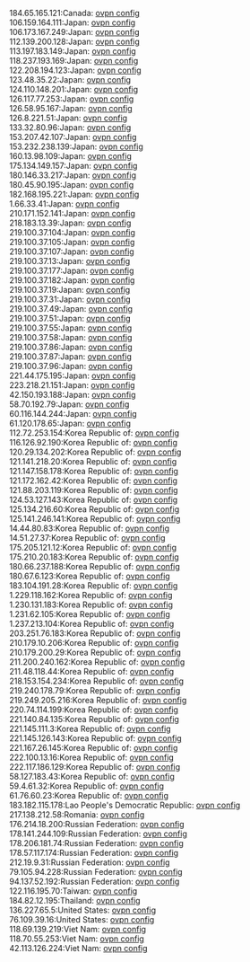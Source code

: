 184.65.165.121:Canada: [ovpn config](vpn/184_65_165_121.ovpn)  
106.159.164.111:Japan: [ovpn config](vpn/106_159_164_111.ovpn)  
106.173.167.249:Japan: [ovpn config](vpn/106_173_167_249.ovpn)  
112.139.200.128:Japan: [ovpn config](vpn/112_139_200_128.ovpn)  
113.197.183.149:Japan: [ovpn config](vpn/113_197_183_149.ovpn)  
118.237.193.169:Japan: [ovpn config](vpn/118_237_193_169.ovpn)  
122.208.194.123:Japan: [ovpn config](vpn/122_208_194_123.ovpn)  
123.48.35.22:Japan: [ovpn config](vpn/123_48_35_22.ovpn)  
124.110.148.201:Japan: [ovpn config](vpn/124_110_148_201.ovpn)  
126.117.77.253:Japan: [ovpn config](vpn/126_117_77_253.ovpn)  
126.58.95.167:Japan: [ovpn config](vpn/126_58_95_167.ovpn)  
126.8.221.51:Japan: [ovpn config](vpn/126_8_221_51.ovpn)  
133.32.80.96:Japan: [ovpn config](vpn/133_32_80_96.ovpn)  
153.207.42.107:Japan: [ovpn config](vpn/153_207_42_107.ovpn)  
153.232.238.139:Japan: [ovpn config](vpn/153_232_238_139.ovpn)  
160.13.98.109:Japan: [ovpn config](vpn/160_13_98_109.ovpn)  
175.134.149.157:Japan: [ovpn config](vpn/175_134_149_157.ovpn)  
180.146.33.217:Japan: [ovpn config](vpn/180_146_33_217.ovpn)  
180.45.90.195:Japan: [ovpn config](vpn/180_45_90_195.ovpn)  
182.168.195.221:Japan: [ovpn config](vpn/182_168_195_221.ovpn)  
1.66.33.41:Japan: [ovpn config](vpn/1_66_33_41.ovpn)  
210.171.152.141:Japan: [ovpn config](vpn/210_171_152_141.ovpn)  
218.183.13.39:Japan: [ovpn config](vpn/218_183_13_39.ovpn)  
219.100.37.104:Japan: [ovpn config](vpn/219_100_37_104.ovpn)  
219.100.37.105:Japan: [ovpn config](vpn/219_100_37_105.ovpn)  
219.100.37.107:Japan: [ovpn config](vpn/219_100_37_107.ovpn)  
219.100.37.13:Japan: [ovpn config](vpn/219_100_37_13.ovpn)  
219.100.37.177:Japan: [ovpn config](vpn/219_100_37_177.ovpn)  
219.100.37.182:Japan: [ovpn config](vpn/219_100_37_182.ovpn)  
219.100.37.19:Japan: [ovpn config](vpn/219_100_37_19.ovpn)  
219.100.37.31:Japan: [ovpn config](vpn/219_100_37_31.ovpn)  
219.100.37.49:Japan: [ovpn config](vpn/219_100_37_49.ovpn)  
219.100.37.51:Japan: [ovpn config](vpn/219_100_37_51.ovpn)  
219.100.37.55:Japan: [ovpn config](vpn/219_100_37_55.ovpn)  
219.100.37.58:Japan: [ovpn config](vpn/219_100_37_58.ovpn)  
219.100.37.86:Japan: [ovpn config](vpn/219_100_37_86.ovpn)  
219.100.37.87:Japan: [ovpn config](vpn/219_100_37_87.ovpn)  
219.100.37.96:Japan: [ovpn config](vpn/219_100_37_96.ovpn)  
221.44.175.195:Japan: [ovpn config](vpn/221_44_175_195.ovpn)  
223.218.21.151:Japan: [ovpn config](vpn/223_218_21_151.ovpn)  
42.150.193.188:Japan: [ovpn config](vpn/42_150_193_188.ovpn)  
58.70.192.79:Japan: [ovpn config](vpn/58_70_192_79.ovpn)  
60.116.144.244:Japan: [ovpn config](vpn/60_116_144_244.ovpn)  
61.120.178.65:Japan: [ovpn config](vpn/61_120_178_65.ovpn)  
112.72.253.154:Korea Republic of: [ovpn config](vpn/112_72_253_154.ovpn)  
116.126.92.190:Korea Republic of: [ovpn config](vpn/116_126_92_190.ovpn)  
120.29.134.202:Korea Republic of: [ovpn config](vpn/120_29_134_202.ovpn)  
121.141.218.20:Korea Republic of: [ovpn config](vpn/121_141_218_20.ovpn)  
121.147.158.178:Korea Republic of: [ovpn config](vpn/121_147_158_178.ovpn)  
121.172.162.42:Korea Republic of: [ovpn config](vpn/121_172_162_42.ovpn)  
121.88.203.119:Korea Republic of: [ovpn config](vpn/121_88_203_119.ovpn)  
124.53.127.143:Korea Republic of: [ovpn config](vpn/124_53_127_143.ovpn)  
125.134.216.60:Korea Republic of: [ovpn config](vpn/125_134_216_60.ovpn)  
125.141.246.141:Korea Republic of: [ovpn config](vpn/125_141_246_141.ovpn)  
14.44.80.83:Korea Republic of: [ovpn config](vpn/14_44_80_83.ovpn)  
14.51.27.37:Korea Republic of: [ovpn config](vpn/14_51_27_37.ovpn)  
175.205.121.12:Korea Republic of: [ovpn config](vpn/175_205_121_12.ovpn)  
175.210.20.183:Korea Republic of: [ovpn config](vpn/175_210_20_183.ovpn)  
180.66.237.188:Korea Republic of: [ovpn config](vpn/180_66_237_188.ovpn)  
180.67.6.123:Korea Republic of: [ovpn config](vpn/180_67_6_123.ovpn)  
183.104.191.28:Korea Republic of: [ovpn config](vpn/183_104_191_28.ovpn)  
1.229.118.162:Korea Republic of: [ovpn config](vpn/1_229_118_162.ovpn)  
1.230.131.183:Korea Republic of: [ovpn config](vpn/1_230_131_183.ovpn)  
1.231.62.105:Korea Republic of: [ovpn config](vpn/1_231_62_105.ovpn)  
1.237.213.104:Korea Republic of: [ovpn config](vpn/1_237_213_104.ovpn)  
203.251.76.183:Korea Republic of: [ovpn config](vpn/203_251_76_183.ovpn)  
210.179.10.206:Korea Republic of: [ovpn config](vpn/210_179_10_206.ovpn)  
210.179.200.29:Korea Republic of: [ovpn config](vpn/210_179_200_29.ovpn)  
211.200.240.162:Korea Republic of: [ovpn config](vpn/211_200_240_162.ovpn)  
211.48.118.44:Korea Republic of: [ovpn config](vpn/211_48_118_44.ovpn)  
218.153.154.234:Korea Republic of: [ovpn config](vpn/218_153_154_234.ovpn)  
219.240.178.79:Korea Republic of: [ovpn config](vpn/219_240_178_79.ovpn)  
219.249.205.216:Korea Republic of: [ovpn config](vpn/219_249_205_216.ovpn)  
220.74.114.199:Korea Republic of: [ovpn config](vpn/220_74_114_199.ovpn)  
221.140.84.135:Korea Republic of: [ovpn config](vpn/221_140_84_135.ovpn)  
221.145.111.3:Korea Republic of: [ovpn config](vpn/221_145_111_3.ovpn)  
221.145.126.143:Korea Republic of: [ovpn config](vpn/221_145_126_143.ovpn)  
221.167.26.145:Korea Republic of: [ovpn config](vpn/221_167_26_145.ovpn)  
222.100.13.16:Korea Republic of: [ovpn config](vpn/222_100_13_16.ovpn)  
222.117.186.129:Korea Republic of: [ovpn config](vpn/222_117_186_129.ovpn)  
58.127.183.43:Korea Republic of: [ovpn config](vpn/58_127_183_43.ovpn)  
59.4.61.32:Korea Republic of: [ovpn config](vpn/59_4_61_32.ovpn)  
61.76.60.23:Korea Republic of: [ovpn config](vpn/61_76_60_23.ovpn)  
183.182.115.178:Lao People's Democratic Republic: [ovpn config](vpn/183_182_115_178.ovpn)  
217.138.212.58:Romania: [ovpn config](vpn/217_138_212_58.ovpn)  
176.214.18.200:Russian Federation: [ovpn config](vpn/176_214_18_200.ovpn)  
178.141.244.109:Russian Federation: [ovpn config](vpn/178_141_244_109.ovpn)  
178.206.181.74:Russian Federation: [ovpn config](vpn/178_206_181_74.ovpn)  
178.57.117.174:Russian Federation: [ovpn config](vpn/178_57_117_174.ovpn)  
212.19.9.31:Russian Federation: [ovpn config](vpn/212_19_9_31.ovpn)  
79.105.94.228:Russian Federation: [ovpn config](vpn/79_105_94_228.ovpn)  
94.137.52.192:Russian Federation: [ovpn config](vpn/94_137_52_192.ovpn)  
122.116.195.70:Taiwan: [ovpn config](vpn/122_116_195_70.ovpn)  
184.82.12.195:Thailand: [ovpn config](vpn/184_82_12_195.ovpn)  
136.227.65.5:United States: [ovpn config](vpn/136_227_65_5.ovpn)  
76.109.39.16:United States: [ovpn config](vpn/76_109_39_16.ovpn)  
118.69.139.219:Viet Nam: [ovpn config](vpn/118_69_139_219.ovpn)  
118.70.55.253:Viet Nam: [ovpn config](vpn/118_70_55_253.ovpn)  
42.113.126.224:Viet Nam: [ovpn config](vpn/42_113_126_224.ovpn)  
